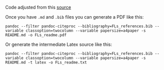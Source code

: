 Code adjusted from this [source](https://gist.github.com/maxogden/97190db73ac19fc6c1d9beee1a6e4fc8)

Once you have `.md` and `.bib` files you can generate a PDF like this:  
```
pandoc --filter pandoc-citeproc --bibliography=FLs_references.bib --variable classoption=twocolumn --variable papersize=a4paper -s README.md -o FLs_readme.pdf
```

Or generate the intermediate Latex source like this:  
```
pandoc --filter pandoc-citeproc --bibliography=FLs_references.bib --variable classoption=twocolumn --variable papersize=a4paper -s README.md -t latex -o FLs_readme.txt
```
